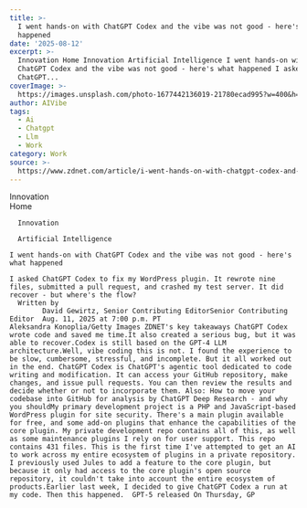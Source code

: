```yaml
---
title: >-
  I went hands-on with ChatGPT Codex and the vibe was not good - here's what
  happened
date: '2025-08-12'
excerpt: >-
  Innovation Home Innovation Artificial Intelligence I went hands-on with
  ChatGPT Codex and the vibe was not good - here's what happened I asked
  ChatGPT...
coverImage: >-
  https://images.unsplash.com/photo-1677442136019-21780ecad995?w=400&h=200&fit=crop&auto=format
author: AIVibe
tags:
  - Ai
  - Chatgpt
  - Llm
  - Work
category: Work
source: >-
  https://www.zdnet.com/article/i-went-hands-on-with-chatgpt-codex-and-the-vibe-was-not-good-heres-what-happened/
---
```

Innovation      
      Home
    
      Innovation
    
      Artificial Intelligence
       
    I went hands-on with ChatGPT Codex and the vibe was not good - here's what happened
     
    I asked ChatGPT Codex to fix my WordPress plugin. It rewrote nine files, submitted a pull request, and crashed my test server. It did recover - but where's the flow?
      Written by 
            David Gewirtz, Senior Contributing EditorSenior Contributing Editor  Aug. 11, 2025 at 7:00 p.m. PT                            Aleksandra Konoplia/Getty Images ZDNET's key takeaways ChatGPT Codex wrote code and saved me time.It also created a serious bug, but it was able to recover.Codex is still based on the GPT-4 LLM architecture.Well, vibe coding this is not. I found the experience to be slow, cumbersome, stressful, and incomplete. But it all worked out in the end. ChatGPT Codex is ChatGPT's agentic tool dedicated to code writing and modification. It can access your GitHub repository, make changes, and issue pull requests. You can then review the results and decide whether or not to incorporate them. Also: How to move your codebase into GitHub for analysis by ChatGPT Deep Research - and why you shouldMy primary development project is a PHP and JavaScript-based WordPress plugin for site security. There's a main plugin available for free, and some add-on plugins that enhance the capabilities of the core plugin. My private development repo contains all of this, as well as some maintenance plugins I rely on for user support. This repo contains 431 files. This is the first time I've attempted to get an AI to work across my entire ecosystem of plugins in a private repository. I previously used Jules to add a feature to the core plugin, but because it only had access to the core plugin's open source repository, it couldn't take into account the entire ecosystem of products.Earlier last week, I decided to give ChatGPT Codex a run at my code. Then this happened.  GPT-5 released On Thursday, GP
